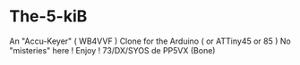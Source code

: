 # The-5-kiB
An "Accu-Keyer" ( WB4VVF ) Clone for the Arduino ( or ATTiny45 or 85 )
No "misteries" here ! Enjoy !
73/DX/SYOS de PP5VX (Bone)
